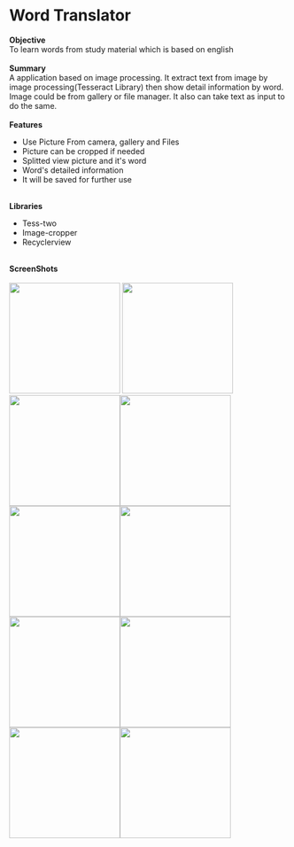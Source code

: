 # Word Translator
**Objective**<br />
To learn words from study material which is based on english<br /><br />
**Summary**<br />
A application based on image processing. It extract text from image by image processing(Tesseract Library) then show detail information by word. Image could be from gallery or file manager. It also can take text as input to do the same.<br /><br />
**Features**
- Use Picture From camera, gallery and Files
- Picture can be cropped if needed
- Splitted view picture and it's word
- Word's detailed information
- It will be saved for further use<br /><br />

**Libraries**
- Tess-two
- Image-cropper
- Recyclerview<br /><br />

**ScreenShots**<br /><br />
<img src="https://user-images.githubusercontent.com/34112196/61415521-b6081800-a912-11e9-88bf-848c49491418.png" width="200"> <img src="https://user-images.githubusercontent.com/34112196/61415850-b0f79880-a913-11e9-8a75-4f954c30bb9e.png" width="200"><img src="https://user-images.githubusercontent.com/34112196/61416037-4004b080-a914-11e9-8c2f-e046b163ff6d.png" width="200"><img src="https://user-images.githubusercontent.com/34112196/61416071-5a3e8e80-a914-11e9-9678-b55d6887c817.png" width="200">
<img src="https://user-images.githubusercontent.com/34112196/61416475-a1794f00-a915-11e9-80b9-2f311bfd1ca3.png" width="200"><img src="https://user-images.githubusercontent.com/34112196/61416476-a1794f00-a915-11e9-9939-12a4d4fc7447.png" width="200"><img src="https://user-images.githubusercontent.com/34112196/61416477-a211e580-a915-11e9-9f05-f3947abebbb6.png" width="200"><img src="https://user-images.githubusercontent.com/34112196/61416478-a211e580-a915-11e9-907e-e8966bc76057.png" width="200">
<img src="https://user-images.githubusercontent.com/34112196/61416722-85c27880-a916-11e9-9aa3-77c8204b55c8.png" width="200"><img src="https://user-images.githubusercontent.com/34112196/61416723-865b0f00-a916-11e9-8ab6-494fcf679f90.png" width="200">
